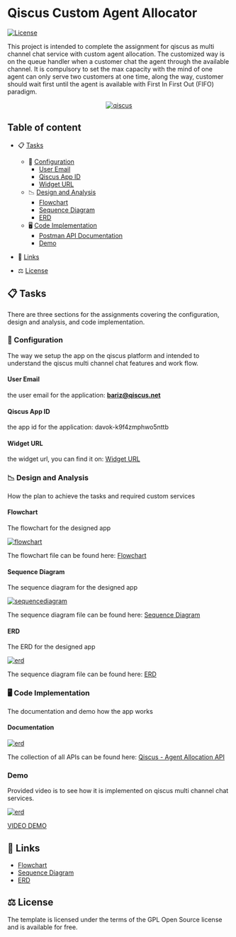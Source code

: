 Qiscus Custom Agent Allocator
======================
[![License](https://poser.pugx.org/aimeos/aimeos-typo3/license.svg)](https://packagist.org/packages/aimeos/aimeos-typo3)

This project is intended to complete the assignment for qiscus as multi channel chat service with custom agent allocation. The customized way is on the queue handler when a customer chat the agent through the available channel. It is compulsory to set the max capacity with the mind of one agent can only serve two customers at one time, along the way, customer should wait first until the agent is available with First In First Out (FIFO) paradigm.

<div align="center">
<a href="https://www.qiscus.com/" target="_blank" > 
<img src="https://res.cloudinary.com/di02ey9t7/image/upload/v1617152054/qiscus/case-study-logo-qiscus.5433a4b9da2693dd49766a971aac887ece8c6d18_q7ruqo.png" alt="qiscus">
</a>
</div>


## Table of content

- 📋 [Tasks](#Tasks)
    - 🔧 [Configuration](#1-configuration)
      -  [User Email](#user-email)
      -  [Qiscus App ID](#qiscus-app-id)
      -  [Widget URL](#widget-url)
    - 📉 [Design and Analysis](#chatbot)
      -  [Flowchart](#flowchart)
      -  [Sequence Diagram](#sequence-diagram)
      -  [ERD](#erd)
    - 🖥️ [Code Implementation](#chatbot)
      - [Postman API Documentation](#documentation)
      - [Demo](#demo)
- 🔗 [Links](#links)

- ⚖️ [License](#license)


## 📋 Tasks
There are three sections for the assignments covering the configuration, design and analysis, and code implementation.

### 🔧 Configuration
The way we setup the app on the qiscus platform and intended to understand the qiscus multi channel chat features and work flow.

#### User Email
the user email for the application: **bariz@qiscus.net**

#### Qiscus App ID
the app id for the application: davok-k9f4zmphwo5nttb

#### Widget URL
the widget url, you can find it on: <a href="https://codepen.io/salamidrus/full/zYNKBEa" target="_blank"> Widget URL</a>

### 📉 Design and Analysis
How the plan to achieve the tasks and required custom services

#### Flowchart
The flowchart for the designed app

<a href="https://whimsical.com/qiscus-flow-chart-DkgQ2i1xmDZg4am42N7Tz2" target="_blank"> 
<img src="https://res.cloudinary.com/di02ey9t7/image/upload/v1617177936/qiscus/qiscus-flow-chart_2x_2_v9cfz2.png" alt="flowchart">
</a>


The flowchart file can be found here: <a href="https://whimsical.com/qiscus-DkgQ2i1xmDZg4am42N7Tz2" target="_blank"> Flowchart </a>

#### Sequence Diagram
The sequence diagram for the designed app

<a href="https://whimsical.com/qiscus-sequence-diagram-XjQDwcwKeFCMT3DvRL17pD" target="_blank"> 
<img src="https://res.cloudinary.com/di02ey9t7/image/upload/v1617177934/qiscus/qiscus-sequence-diagram_2x_xfvabs.png" alt="sequencediagram">
</a>


The sequence diagram file can be found here: <a href="https://whimsical.com/qiscus-sequence-diagram-XjQDwcwKeFCMT3DvRL17pD" target="_blank"> Sequence Diagram </a>

#### ERD
The ERD for the designed app

<a href="https://whimsical.com/qiscus-erd-QkCbKEn2MousXTptMcE4Q9" target="_blank"> 
<img src="https://res.cloudinary.com/di02ey9t7/image/upload/v1617177934/qiscus/qiscus-erd_2x_1_h9wxoa.png" alt="erd">
</a>


The sequence diagram file can be found here: <a href="https://whimsical.com/qiscus-erd-QkCbKEn2MousXTptMcE4Q9" target="_blank">ERD </a>


### 🖥️ Code Implementation
The documentation and demo how the app works

#### Documentation
<a href="https://documenter.getpostman.com/view/12075190/TzCMd8Q8" target="_blank"> 
<img src="https://res.cloudinary.com/di02ey9t7/image/upload/v1617183583/qiscus/Capture1_sb79gx.png" alt="erd">
</a>

The collection of all APIs can be found here: <a href="https://documenter.getpostman.com/view/12075190/TzCMd8Q8" target="_blank"> Qiscus - Agent Allocation API </a>


### Demo
Provided video is to see how it is implemented on qiscus multi channel chat services.

<a href="https://whimsical.com/qiscus-erd-QkCbKEn2MousXTptMcE4Q9" target="_blank"> 
<img src="https://res.cloudinary.com/di02ey9t7/image/upload/v1617183493/qiscus/Capture_e5pcqe.png" alt="erd">
</a>

<a href="https://res.cloudinary.com/di02ey9t7/video/upload/v1617183364/qiscus/qiscus-demo_xj5cqo.mp4" target="_blank"> VIDEO DEMO </a>



## 🔗 Links

* <a href="https://whimsical.com/qiscus-DkgQ2i1xmDZg4am42N7Tz2" target="_blank"> Flowchart </a>
* <a href="https://whimsical.com/qiscus-sequence-diagram-XjQDwcwKeFCMT3DvRL17pD" target="_blank"> Sequence Diagram </a>
* <a href="https://whimsical.com/qiscus-erd-QkCbKEn2MousXTptMcE4Q9" target="_blank"> ERD </a>

## ⚖️ License

The template is licensed under the terms of the GPL Open Source
license and is available for free.



